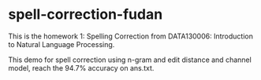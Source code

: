 # spell-correction-fudan
This is the homework 1: Spelling Correction from DATA130006: Introduction to Natural Language Processing.

This demo for spell correction using n-gram and edit distance and channel model, reach the 94.7% accuracy on ans.txt.

